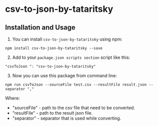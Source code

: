 # csv-to-json-by-tataritsky

## Installation and Usage

1. You can install `csv-to-json-by-tataritsky` using npm:

```
npm install csv-to-json-by-tataritsky --save
```

2. Add to your `package.json scripts section` script like this:

```
"csvToJson ": "csv-to-json-by-tataritsky"
```

3. Now you can use this package from command line:

```
npm run csvToJson --sourceFile test.csv --resultFile result.json --separator "," 
```
Where:
* "sourceFile" - path to the csv file that need to be converted.
* "resultFile" - path to the result json file.
* "separator" - separator that is used while converting.
